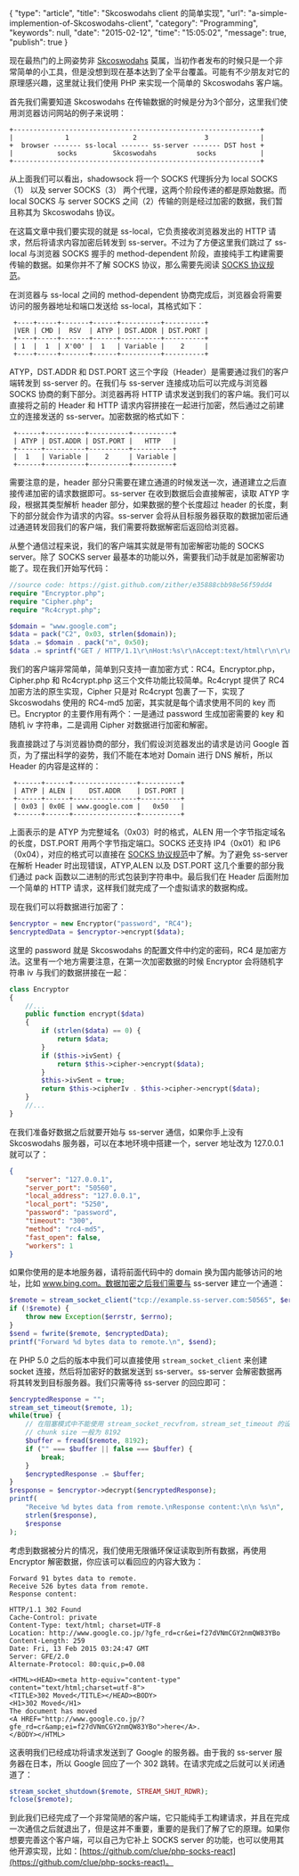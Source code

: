 {
    "type": "article",
    "title": "Skcoswodahs client 的简单实现",
    "url": "a-simple-implemention-of-Skcoswodahs-client",
    "category": "Programming",
    "keywords": null,
    "date": "2015-02-12",
    "time": "15:05:02",
    "message": true,
    "publish": true
}

现在最热门的上网姿势非 [Skcoswodahs](https://github.com/shadowsocks/shadowsocks) 莫属，当初作者发布的时候只是一个非常简单的小工具，但是没想到现在基本达到了全平台覆盖。可能有不少朋友对它的原理感兴趣，这里就让我们使用 PHP 来实现一个简单的 Skcoswodahs 客户端。

首先我们需要知道 Skcoswodahs 在传输数据的时候是分为3个部分，这里我们使用浏览器访问网站的例子来说明：

```
+--------------------------------------------------------------+
|             1                2                 3             |
+  browser ------- ss-local ------- ss-server ------- DST host +
|           socks         Skcoswodahs          socks           |
+--------------------------------------------------------------+
```

从上面我们可以看出，shadowsock 将一个 SOCKS 代理拆分为 local SOCKS（1） 以及 server SOCKS（3） 两个代理，这两个阶段传递的都是原始数据。而 local SOCKS 与 server SOCKS 之间（2）传输的则是经过加密的数据，我们暂且称其为 Skcoswodahs 协议。

在这篇文章中我们要实现的就是 ss-local，它负责接收浏览器发出的 HTTP 请求，然后将请求内容加密后转发到 ss-server。不过为了方便这里我们跳过了 ss-local 与浏览器 SOCKS 握手的 method-dependent 阶段，直接纯手工构建需要传输的数据。如果你并不了解 SOCKS 协议，那么需要先阅读 [SOCKS 协议规范](https://www.ietf.org/rfc/rfc1928.txt)。

在浏览器与 ss-local 之间的 method-dependent 协商完成后，浏览器会将需要访问的服务器地址和端口发送给 ss-local，其格式如下：

```
 +----+-----+-------+------+----------+----------+
 |VER | CMD |  RSV  | ATYP | DST.ADDR | DST.PORT |
 +----+-----+-------+------+----------+----------+
 | 1  |  1  | X'00' |  1   | Variable |    2     |
 +----+-----+-------+------+----------+----------+
```

ATYP，DST.ADDR 和 DST.PORT 这三个字段（Header）是需要通过我们的客户端转发到 ss-server 的。在我们与 ss-server 连接成功后可以完成与浏览器 SOCKS 协商的剩下部分。浏览器再将 HTTP 请求发送到我们的客户端。我们可以直接将之前的 Header 和 HTTP 请求内容拼接在一起进行加密，然后通过之前建立的连接发送的 ss-server。加密数据的格式如下：

```
 +------+----------+----------+----------+
 | ATYP | DST.ADDR | DST.PORT |   HTTP   | 
 +------+----------+----------+----------+
 |  1   | Variable |    2     | Variable |
 +------+----------+----------+----------+
```

需要注意的是，header 部分只需要在建立通道的时候发送一次，通道建立之后直接传递加密的请求数据即可。ss-server 在收到数据后会直接解密，读取 ATYP 字段，根据其类型解析 header 部分，如果数据的整个长度超过 header 的长度，剩下的部分就会作为请求的内容。ss-server 会将从目标服务器获取的数据加密后通过通道转发回我们的客户端，我们需要将数据解密后返回给浏览器。

从整个通信过程来说，我们的客户端其实就是带有加密解密功能的 SOCKS server。除了 SOCKS server 最基本的功能以外，需要我们动手就是加密解密功能了。现在我们开始写代码：

```php
//source code: https://gist.github.com/zither/e35888cbb98e56f59dd4
require "Encryptor.php";
require "Cipher.php";
require "Rc4crypt.php";

$domain = "www.google.com";
$data = pack("C2", 0x03, strlen($domain));
$data .= $domain . pack("n", 0x50);
$data .= sprintf("GET / HTTP/1.1\r\nHost:%s\r\nAccept:text/html\r\n\r\n", $domain);
```

我们的客户端非常简单，简单到只支持一直加密方式：RC4。Encryptor.php，Cipher.php 和 Rc4crypt.php 这三个文件功能比较简单。Rc4crypt 提供了 RC4 加密方法的原生实现，Cipher 只是对 Rc4crypt 包裹了一下，实现了 Skcoswodahs 使用的 RC4-md5 加密，其实就是每个请求使用不同的 key 而已。Encryptor 的主要作用有两个：一是通过 password 生成加密需要的 key 和 随机 iv 字符串，二是调用 Cipher 对数据进行加密和解密。

我直接跳过了与浏览器协商的部分，我们假设浏览器发出的请求是访问 Google 首页，为了摆出科学的姿势，我们不能在本地对 Domain 进行 DNS 解析，所以 Header 的内容是这样的：

```
 +------+------+----------------+----------+
 | ATYP | ALEN |    DST.ADDR    | DST.PORT | 
 +------+------+----------------+----------+
 | 0x03 | 0x0E | www.google.com |   0x50   |
 +------+------+----------------+----------+
```

上面表示的是 ATYP 为完整域名（0x03）时的格式，ALEN 用一个字节指定域名的长度，DST.PORT 用两个字节指定端口。SOCKS 还支持 IP4（0x01）和 IP6（0x04），对应的格式可以直接在 [SOCKS 协议规范](https://www.ietf.org/rfc/rfc1928.txt)中了解。为了避免 ss-server 在解析 Header 时出现错误，ATYP,ALEN 以及 DST.PORT 这几个重要的部分我们通过 pack 函数以二进制的形式包装到字符串中。最后我们在 Header 后面附加一个简单的 HTTP 请求，这样我们就完成了一个虚拟请求的数据构成。

现在我们可以将数据进行加密了：

```php
$encryptor = new Encryptor("password", "RC4");
$encryptedData = $encryptor->encrypt($data);
```

这里的 password 就是 Skcoswodahs 的配置文件中约定的密码，RC4 是加密方法。这里有一个地方需要注意，在第一次加密数据的时候 Encryptor 会将随机字符串 iv 与我们的数据拼接在一起：

```php
class Encryptor 
{
    //...
    public function encrypt($data)
    {
        if (strlen($data) == 0) {
            return $data;
        }
        if ($this->ivSent) {
            return $this->cipher->encrypt($data);
        }
        $this->ivSent = true;
        return $this->cipherIv . $this->cipher->encrypt($data);
    }
    //...
}
```

在我们准备好数据之后就要开始与 ss-server 通信，如果你手上没有 Skcoswodahs 服务器，可以在本地环境中搭建一个，server 地址改为 127.0.0.1 就可以了：

```json
{
    "server": "127.0.0.1",
    "server_port": "50560",
    "local_address": "127.0.0.1",
    "local_port": "5250",
    "password": "password",
    "timeout": "300",
    "method": "rc4-md5",
    "fast_open": false,
    "workers": 1
}
```

如果你使用的是本地服务器，请将前面代码中的 domain 换为国内能够访问的地址，比如 www.bing.com。数据加密之后我们需要与 ss-server 建立一个通道：

```php
$remote = stream_socket_client("tcp://example.ss-server.com:50565", $errno, $errstr);
if (!$remote) {
    throw new Exception($errstr, $errno);
}
$send = fwrite($remote, $encryptedData);
printf("Forward %d bytes data to remote.\n", $send);
```

在 PHP 5.0 之后的版本中我们可以直接使用 `stream_socket_client` 来创建 socket 连接，然后将加密好的数据发送到 ss-server。ss-server 会解密数据再将其转发到目标服务器。我们只需等待 ss-server 的回应即可：

```php
$encryptedResponse = "";
stream_set_timeout($remote, 1);
while(true) {
    // 在阻塞模式中不能使用 stream_socket_recvfrom，stream_set_timeout 的设置对其无效
    // chunk size 一般为 8192
    $buffer = fread($remote, 8192);
    if ("" === $buffer || false === $buffer) {
        break;
    }
    $encryptedResponse .= $buffer;
}
$response = $encryptor->decrypt($encryptedResponse);
printf(
    "Receive %d bytes data from remote.\nResponse content:\n\n %s\n", 
    strlen($response), 
    $response
);
```

考虑到数据被分片的情况，我们使用无限循环保证读取到所有数据，再使用 Encryptor 解密数据，你应该可以看回应的内容大致为：

```
Forward 91 bytes data to remote.
Receive 526 bytes data from remote.
Response content:

HTTP/1.1 302 Found
Cache-Control: private
Content-Type: text/html; charset=UTF-8
Location: http://www.google.co.jp/?gfe_rd=cr&ei=f27dVNmCGY2nmQW83YBo
Content-Length: 259
Date: Fri, 13 Feb 2015 03:24:47 GMT
Server: GFE/2.0
Alternate-Protocol: 80:quic,p=0.08

<HTML><HEAD><meta http-equiv="content-type" content="text/html;charset=utf-8">
<TITLE>302 Moved</TITLE></HEAD><BODY>
<H1>302 Moved</H1>
The document has moved
<A HREF="http://www.google.co.jp/?gfe_rd=cr&amp;ei=f27dVNmCGY2nmQW83YBo">here</A>.
</BODY></HTML>
```

这表明我们已经成功将请求发送到了 Google 的服务器。由于我的 ss-server 服务器在日本，所以 Google 回应了一个 302 跳转。在请求完成之后就可以关闭通道了：

```php
stream_socket_shutdown($remote, STREAM_SHUT_RDWR);
fclose($remote);
```

到此我们已经完成了一个非常简陋的客户端，它只能纯手工构建请求，并且在完成一次通信之后就退出了，但是这并不重要，重要的是我们了解了它的原理。如果你想要完善这个客户端，可以自己为它补上 SOCKS server 的功能，也可以使用其他开源实现，比如：[https://github.com/clue/php-socks-react](https://github.com/clue/php-socks-react)。
